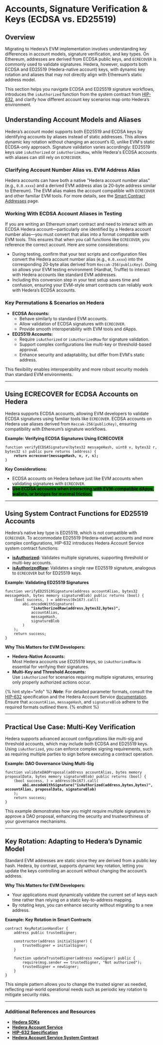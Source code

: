 # Accounts, Signature Verification & Keys (ECDSA vs. ED25519)

## Overview

Migrating to Hedera’s EVM implementation involves understanding key differences in account models, signature verification, and key types. On Ethereum, addresses are derived from ECDSA public keys, and `ECRECOVER` is commonly used to validate signatures. Hedera, however, supports both ECDSA and ED25519 (Hedera-native account) keys, with dynamic key rotation and aliases that may not directly align with Ethereum’s static address model.

This section helps you navigate ECDSA and ED25519 signature workflows, introduces the `isAuthorized` function from the system contract from [HIP-632](https://hips.hedera.com/hip/hip-632), and clarify how different account key scenarios map onto Hedera’s environment.&#x20;

## Understanding Account Models and Aliases

Hedera’s account model supports both ED25519 and ECDSA keys by identifying accounts by aliases instead of static addresses. This allows dynamic key rotation without changing an account’s ID, unlike EVM's static ECDSA-only approach. Signature validation varies accordingly: ED25519 keys use `isAuthorized` or `isAuthorizedRaw`, while Hedera's ECDSA accounts with aliases can still rely on `ECRECOVER`.

### **Clarifying Account Number Alias vs. EVM Address Alias**

Hedera accounts can have both a native "Hedera account number alias" (e.g., `0.0.xxxx`) and a derived EVM address alias (a 20-byte address similar to Ethereum). The EVM alias makes the account compatible with `ECRECOVER` and other familiar EVM tools. For more details, see the [Smart Contract Addresses](../../smart-contract-addresses.md) page.&#x20;

### **Working With ECDSA Account Aliases in Testing**

If you are writing an Ethereum smart contract and need to interact with an ECDSA Hedera account—particularly one identified by a Hedera account number alias—you must convert that alias into a format compatible with EVM tools. This ensures that when you call functions like `ECRECOVER`, you reference the correct account. Here are some considerations:

* During testing, confirm that your test scripts and configuration files convert the Hedera account number alias (e.g., `0.0.xxxx`) into the corresponding 20-byte alias derived from `Keccak-256(publicKey)`. Doing so allows your EVM testing environment (Hardhat, Truffle) to interact with Hedera accounts like standard EVM addresses.
* Including this conversion step in your test setup saves time and confusion, ensuring your EVM-style smart contracts can reliably work with Hedera’s ECDSA accounts.

### **Key Permutations & Scenarios on Hedera**

* **ECDSA Accounts:**
  * Behave similarly to standard EVM accounts.
  * Allow validation of ECDSA signatures with `ECRECOVER`.
  * Provide smooth interoperability with EVM tools and dApps.
* **ED25519 Accounts:**
  * Require `isAuthorized` or `isAuthorizedRaw` for signature validation.
  * Support complex configurations like multi-key or threshold-based approval.
  * Enhance security and adaptability, but differ from EVM's static address.

This flexibility enables interoperability and more robust security models than standard EVM environments.

***

## Using ECRECOVER for ECDSA Accounts on Hedera

Hedera supports ECDSA accounts, allowing EVM developers to validate ECDSA signatures using familiar tools like `ECRECOVER`. ECDSA accounts on Hedera use aliases derived from `Keccak-256(publicKey)`, ensuring compatibility with Ethereum’s signature workflows.

**Example: Verifying ECDSA Signatures Using ECRECOVER**

<pre class="language-solidity" data-overflow="wrap"><code class="lang-solidity">function verifyECDSASignature(bytes32 messageHash, uint8 v, bytes32 r, bytes32 s) public pure returns (address) {
<strong>    return ecrecover(messageHash, v, r, s);
</strong>}
</code></pre>

**Key Considerations:**

* ECDSA accounts on Hedera behave just like EVM accounts when validating signatures with `ECRECOVER`.
* <mark style="background-color:green;">**Use ECDSA accounts when interacting with EVM-compatible dApps, wallets, or bridges for minimal friction.**</mark>

***

## Using System Contract Functions for ED25519 Accounts

Hedera’s native key type is ED25519, which is not compatible with `ECRECOVER`. To accommodate ED25519 (Hedera-native) accounts and more complex configurations, HIP-632 introduces Hedera Account Service system contract functions:

* [**isAuthorized**](https://docs.hedera.com/hedera/core-concepts/smart-contracts/system-smart-contracts/hedera-account-service#isauthorized-address-message-signatureblob)**:** Validates multiple signatures, supporting threshold or multi-key accounts.
* [**isAuthorizedRaw**](https://docs.hedera.com/hedera/core-concepts/smart-contracts/system-smart-contracts/hedera-account-service#isauthorizedraw-address-messagehash-signatureblob)**:** Validates a single raw ED25519 signature, analogous to `ECRECOVER` but for ED25519 keys.

**Example: Validating ED25519 Signatures**

<pre class="language-solidity" data-overflow="wrap"><code class="lang-solidity">function verifyED25519Signature(address accountAlias, bytes32 messageHash, bytes memory signatureBlob) public returns (bool) {
    (bool success, ) = address(0x167).call(
        abi.encodeWithSignature(
<strong>            "isAuthorizedRaw(address,bytes32,bytes)",
</strong>            accountAlias,
            messageHash,
            signatureBlob
        )
    );
    return success;
}
</code></pre>

**Why This Matters for EVM Developers:**

* **Hedera-Native Accounts:**\
  Most Hedera accounts use ED25519 keys, so `isAuthorizedRaw` is essential for verifying their signatures.
* **Multi-Key and Threshold Accounts:**\
  Use `isAuthorized` for scenarios requiring multiple signatures, ensuring only properly authorized actions occur.

{% hint style="info" %}
_**Note**:_ For detailed parameter formats, consult the [HIP-632](https://hips.hedera.com/hip/hip-632) specification and the Hedera Account Service [documentation](https://docs.hedera.com/hedera/core-concepts/smart-contracts/system-smart-contracts/hedera-account-service). Ensure that `accountAlias`, `messageHash`, and `signatureBlob` adhere to the required formats outlined there.
{% endhint %}

***

## **Practical Use Case: Multi-Key Verification**

Hedera supports advanced account configurations like multi-sig and threshold accounts, which may include both ECDSA and ED25519 keys. Using `isAuthorized`, you can enforce complex signing requirements, such as requiring multiple parties to sign before executing a contract operation.

**Example: DAO Governance Using Multi-Sig**

<pre class="language-solidity" data-overflow="wrap"><code class="lang-solidity">function validateDAOProposal(address accountAlias, bytes memory proposalData, bytes memory signatureBlob) public returns (bool) {
    (bool success, ) = address(0x167).call(
<strong>        abi.encodeWithSignature("isAuthorized(address,bytes,bytes)", accountAlias, proposalData, signatureBlob)
</strong>    );
    return success;
}
</code></pre>

This example demonstrates how you might require multiple signatures to approve a DAO proposal, enhancing the security and trustworthiness of your governance mechanisms.

***

## Key Rotation: Adapting to Hedera’s Dynamic Model

Standard EVM addresses are static since they are derived from a public key hash. Hedera, by contrast, supports dynamic key rotation, letting you update the keys controlling an account without changing the account’s address.

**Why This Matters for EVM Developers:**

* Your applications must dynamically validate the current set of keys each time rather than relying on a static key-to-address mapping.
* By rotating keys, you can enhance security without migrating to a new address.

**Example: Key Rotation in Smart Contracts**

```solidity
contract KeyRotationHandler {
    address public trustedSigner;

    constructor(address initialSigner) {
        trustedSigner = initialSigner;
    }

    function updateTrustedSigner(address newSigner) public {
        require(msg.sender == trustedSigner, "Not authorized");
        trustedSigner = newSigner;
    }
}
```

This simple pattern allows you to change the trusted signer as needed, reflecting real-world operational needs such as periodic key rotation to mitigate security risks.

***

### Additional References and Resources

* [**Hedera SDKs**](../../../../sdks-and-apis/sdks/)
* [**Hedera Account Service**](../../system-smart-contracts/hedera-account-service.md)
* [**HIP-632 Specification**](https://hips.hedera.com/hip/hip-632)
* [**Hedera Account Service System Contract**](https://github.com/hashgraph/hedera-smart-contracts/tree/main/contracts/system-contracts/hedera-account-service)
